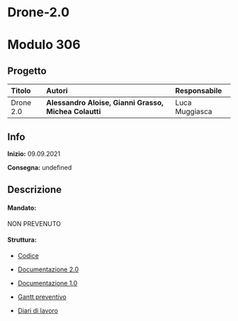 # Drone-2.0
# Modulo 306
## Progetto
|Titolo             |Autori             |Responsabile               |
|:------------------|:------------------|:--------------------------|
|Drone 2.0    |<b>Alessandro Aloise,</b> <b>Gianni Grasso,</b>  <b>Michea Colautti</b> |Luca Muggiasca|

## Info
**Inizio:** 09.09.2021

**Consegna:** undefined

## Descrizione

#### Mandato:
NON PREVENUTO	
#### Struttura:
- [Codice](src/)

- [Documentazione 2.0](Documenti/Documentazione_Progetto_Drone.md)
- [Documentazione 1.0](https://github.com/LuMug/Drone/blob/main/Documenti/Documentazione_Progetto_Drone.md)
- [Gantt preventivo](/Documenti/Gantt/GANTT_Preventivo.mpp)


- [Diari di lavoro](Diari/)
